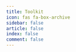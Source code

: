 ```yaml
---
title: Toolkit
icon: fas fa-box-archive
sidebar: false
article: false
index: false
comment: false
---
```


<Catalog />
